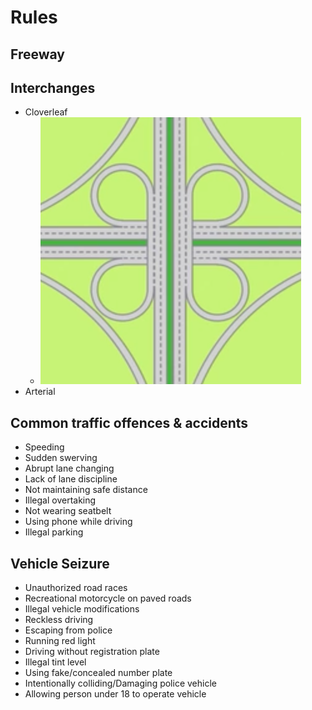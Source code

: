# Rules
## Freeway

## Interchanges
- Cloverleaf
	- ![](assets/cloverleaf_interchange.png)
- Arterial
## Common traffic offences & accidents
- Speeding
- Sudden swerving
- Abrupt lane changing
- Lack of lane discipline
- Not maintaining safe distance
- Illegal overtaking
- Not wearing seatbelt
- Using phone while driving
- Illegal parking

## Vehicle Seizure
- Unauthorized road races
- Recreational motorcycle on paved roads
- Illegal vehicle modifications
- Reckless driving
- Escaping from police
- Running red light
- Driving without registration plate
- Illegal tint level
- Using fake/concealed number plate
- Intentionally colliding/Damaging police vehicle
- Allowing person under 18 to operate vehicle